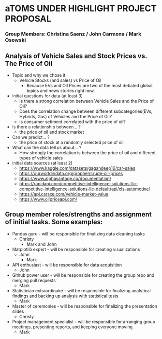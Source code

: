 # aTOMS UNDER HIGHLIGHT PROJECT PROPOSAL
### Group Members: Christina Saenz / John Carmona / Mark Osowski

## Analysis of Vehicle Sales and Stock Prices vs. The Price of Oil

- Topic and why we chose it
  - Vehicle Stocks (and sales) vs Price of Oil
    - Because EVs and Oil Prices are two of the most debated global topics and news stories right now.
- Initial questions for data (at least 3)
  - Is there a strong correlation between Vehicle Sales and the Price of Oil?
  - Does the correlation change between different subcategories(EVs, Hybrids, Gas) of Vehicles and the Price of Oil?
  - Is consumer setiment correlated with the price of oil?
- Is there a relationship between… ?
  - the price of oil and stock market
- Can we predict… ?
  - the price of stock at a randomly selected price of oil
- What can the data tell us about… ?
  - How strongly the correlation is between the price of oil and different types of vehicle sales
- Initial data sources (at least 2)
  - https://www.kaggle.com/datasets/gagandeep16/car-sales
  - https://ourworldindata.org/grapher/crude-oil-prices
  - https://www.alphavantage.co/documentation/
  - https://rapidapi.com/competitive-intelligence-solutions-llc-competitive-intelligence-solutions-llc-default/api/cis-automotive/
  - https://api.carsxe.com/vehicle-market-value
  - https://www.oilpriceapi.com/

## Group member roles/strengths and assignment of initial tasks. Some examples:
- Pandas guru - will be responsible for finalizing data cleaning tasks
  - Christy
    - Mark and John 
- Matplotlib expert - will be responsible for creating visualizations
  - John
    - Mark  
- API enthusiast - will be responsible for data acquisition
  - John
- Github power user - will be responsible for creating the group repo and merging pull requests
  - Mark
- Statistician extraordinaire - will be responsible for finalizing analytical findings and backing up analysis with statistical tests
  - Mark
- Master of ceremonies - will be responsible for finalizing the presentation slides
  - Christy
- Project management specialist - will be responsible for arranging group meetings, presenting reports, and keeping everyone moving
  - Mark  

